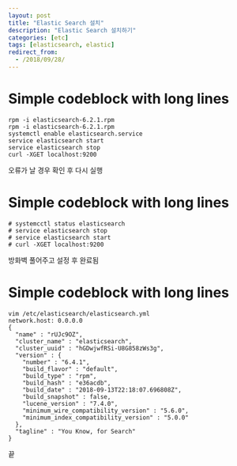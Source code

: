 ```yaml
---
layout: post
title: "Elastic Search 설치"
description: "Elastic Search 설치하기"
categories: [etc]
tags: [elasticsearch, elastic]
redirect_from:
  - /2018/09/28/
---
```


# Simple codeblock with long lines

    rpm -i elasticsearch-6.2.1.rpm
    rpm -i elasticsearch-6.2.1.rpm
    systemctl enable elasticsearch.service
    service elasticsearch start
    service elasticsearch stop
    curl -XGET localhost:9200

오류가 날 경우 확인 후 다시 실행

# Simple codeblock with long lines
    # systemcctl status elasticsearch
    # service elasticsearch stop
    # service elasticsearch start
    # curl -XGET localhost:9200


방화벽 풀어주고 설정 후 완료됨
# Simple codeblock with long lines
    vim /etc/elasticsearch/elasticsearch.yml
    network.host: 0.0.0.0
    {
      "name" : "rUJc9OZ",
      "cluster_name" : "elasticsearch",
      "cluster_uuid" : "hGDwjwfRSi-U8G858zWs3g",
      "version" : {
        "number" : "6.4.1",
        "build_flavor" : "default",
        "build_type" : "rpm",
        "build_hash" : "e36acdb",
        "build_date" : "2018-09-13T22:18:07.696808Z",
        "build_snapshot" : false,
        "lucene_version" : "7.4.0",
        "minimum_wire_compatibility_version" : "5.6.0",
        "minimum_index_compatibility_version" : "5.0.0"
      },
      "tagline" : "You Know, for Search"
    }

 끝
[^1]: This is a footnote.

[kramdown]: https://kramdown.gettalong.org/
[Simple Texture]: https://github.com/yizeng/jekyll-theme-simple-texture